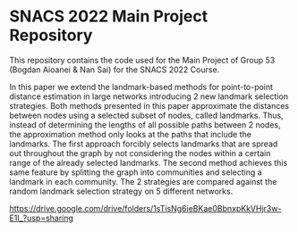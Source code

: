 # SNACS 2022 Main Project Repository

This repository contains the code used for the Main Project of Group 53 (Bogdan Aioanei & Nan Sai) for the SNACS 2022 Course. 

In this paper we extend the landmark-based methods for point-to-point distance estimation in large networks introducing 2 new landmark selection strategies. Both methods presented in this paper approximate the distances between nodes using a selected subset of nodes, called landmarks. Thus, instead of determining the lengths of all possible paths between 2 nodes, the approximation method only looks at the paths that include the landmarks. The first approach forcibly selects landmarks that are spread out throughout the graph by not considering the nodes within a certain range of the already selected landmarks. The second method achieves this same feature by splitting the graph into communities and selecting a landmark in each community. The 2 strategies are compared against the random landmark selection strategy on 5 different networks.


https://drive.google.com/drive/folders/1sTisNg6ieBKae0BbnxpKkVHjr3w-E1I_?usp=sharing
